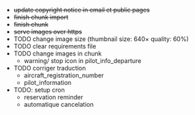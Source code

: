 * ~~update copyright notice in email et public pages~~
* ~~finish chunk import~~
* ~~finish chunk~~
* ~~serve images over https~~
* TODO change image size (thumbnail size: 640× quality: 60%)
* TODO clear requirements file
* TODO change images in chunk
  * warning/ stop icon in pilot_info_departure
* TODO corriger traduction
  * aircraft_registration_number
  * pilot_information
* TODO: setup cron
  * reservation reminder
  * automatique cancelation
